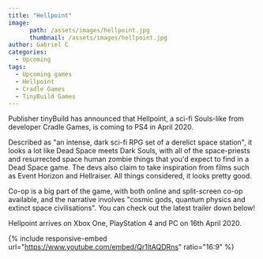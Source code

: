 ```yaml
---
title: "Hellpoint"
image:
      path: /assets/images/hellpoint.jpg
      thumbnail: /assets/images/hellpoint.jpg
author: Gabriel C
categories:
  - Upcoming
tags:
  - Upcoming games
  - Hellpoint
  - Cradle Games
  - TinyBuild Games
---
```


Publisher tinyBuild has announced that Hellpoint, a sci-fi Souls-like from developer Cradle Games, is coming to PS4 in April 2020.

Described as "an intense, dark sci-fi RPG set of a derelict space station", it looks a lot like Dead Space meets Dark Souls, with all of the space-priests and resurrected space human zombie things that you'd expect to find in a Dead Space game. The devs also claim to take inspiration from films such as Event Horizon and Hellraiser. All things considered, it looks pretty good.

Co-op is a big part of the game, with both online and split-screen co-op available, and the narrative involves "cosmic gods, quantum physics and extinct space civilisations". You can check out the latest trailer down below!

Hellpoint arrives on Xbox One, PlayStation 4 and PC on 16th April 2020.

{% include responsive-embed url="https://www.youtube.com/embed/Qr1ltAQDRns" ratio="16:9" %}
